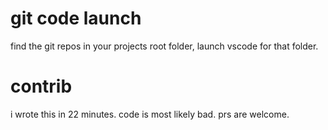 # git code launch
find the git repos in your projects root folder, launch vscode for that folder.

# contrib
i wrote this in 22 minutes. code is most likely bad. prs are welcome.
